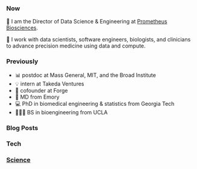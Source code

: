 ### Now

🧬 I am the Director of Data Science & Engineering at [Prometheus Biosciences](https://www.prometheusbiosciences.com).

🚀 I work with data scientists, software engineers, biologists, and clinicians to advance precision medicine using data and compute.

### Previously
- 📊 postdoc at Mass General, MIT, and the Broad Institute
- 💡 intern at Takeda Ventures
- 🤝 cofounder at Forge
- 🏥 MD from Emory
- 💻 PhD in biomedical engineering & statistics from Georgia Tech
- 🏄🏻‍♂️ BS in bioengineering from UCLA

### Blog Posts

### Tech

### [Science](asdf)
